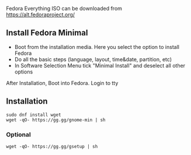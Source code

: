 Fedora Everything ISO can be downloaded from https://alt.fedoraproject.org/

## Install Fedora Minimal

- Boot from the installation media. Here you select the option to install Fedora
- Do all the basic steps (language, layout, time&date, partition, etc)
- In Software Selection Menu tick "Minimal Install" and deselect all other options

After Installation, Boot into Fedora. Login to tty

## Installation

```
sudo dnf install wget
wget -qO- https://gg.gg/gnome-min | sh
```

### Optional
```
wget -qO- https://gg.gg/gsetup | sh
```